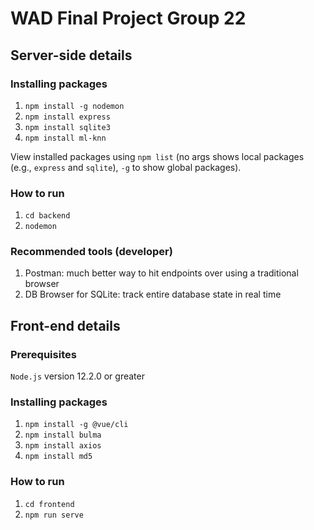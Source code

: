 # WAD Final Project Group 22

## Server-side details 
### Installing packages
1. `npm install -g nodemon`
2. `npm install express`
3. `npm install sqlite3`
4. `npm install ml-knn`

View installed packages using `npm list` (no args shows local packages (e.g., `express` and `sqlite`), `-g` to show global packages).

### How to run 
1. `cd backend`
2. `nodemon` 

### Recommended tools (developer)
1. Postman: much better way to hit endpoints over using a traditional browser 
2. DB Browser for SQLite: track entire database state in real time 

## Front-end details

### Prerequisites

`Node.js` version 12.2.0 or greater

### Installing packages

1. `npm install -g @vue/cli`
2. `npm install bulma`
3. `npm install axios`
4. `npm install md5`

### How to run
1. `cd frontend`
2. `npm run serve`

